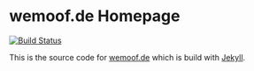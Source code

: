 # wemoof.de Homepage

[![Build Status](https://travis-ci.org/wemoof/www-jekyll.svg?branch=gh-pages)](https://travis-ci.org/wemoof/www-jekyll) 

This is the source code for [wemoof.de](https://wemoof.de/) which is build with [Jekyll](http://jekyllrb.com/).
